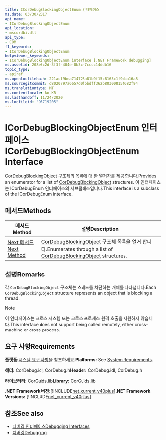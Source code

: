 ```yaml
---
title: ICorDebugBlockingObjectEnum 인터페이스
ms.date: 03/30/2017
api_name:
- ICorDebugBlockingObjectEnum
api_location:
- mscordbi.dll
api_type:
- COM
f1_keywords:
- ICorDebugBlockingObjectEnum
helpviewer_keywords:
- ICorDebugBlockingObjectEnum interface [.NET Framework debugging]
ms.assetid: 208e5c2d-3f3f-404e-8b3c-7cccc14ddb16
topic_type:
- apiref
ms.openlocfilehash: 221acf9bea714728a81b9f15c8165c1f9eba16a8
ms.sourcegitcommit: d8020797a6657d0fbbdff362b80300815f682f94
ms.translationtype: MT
ms.contentlocale: ko-KR
ms.lasthandoff: 11/24/2020
ms.locfileid: "95719205"
---
```

# <a name="icordebugblockingobjectenum-interface"></a><span data-ttu-id="c1768-102">ICorDebugBlockingObjectEnum 인터페이스</span><span class="sxs-lookup"><span data-stu-id="c1768-102">ICorDebugBlockingObjectEnum Interface</span></span>

<span data-ttu-id="c1768-103">[CorDebugBlockingObject](cordebugblockingobject-structure.md) 구조체의 목록에 대 한 열거자를 제공 합니다.</span><span class="sxs-lookup"><span data-stu-id="c1768-103">Provides an enumerator for a list of [CorDebugBlockingObject](cordebugblockingobject-structure.md) structures.</span></span> <span data-ttu-id="c1768-104">이 인터페이스는 ICorDebugEnum 인터페이스의 서브클래스입니다.</span><span class="sxs-lookup"><span data-stu-id="c1768-104">This interface is a subclass of the ICorDebugEnum interface.</span></span>  
  
## <a name="methods"></a><span data-ttu-id="c1768-105">메서드</span><span class="sxs-lookup"><span data-stu-id="c1768-105">Methods</span></span>  
  
|<span data-ttu-id="c1768-106">메서드</span><span class="sxs-lookup"><span data-stu-id="c1768-106">Method</span></span>|<span data-ttu-id="c1768-107">설명</span><span class="sxs-lookup"><span data-stu-id="c1768-107">Description</span></span>|  
|------------|-----------------|  
|[<span data-ttu-id="c1768-108">Next 메서드</span><span class="sxs-lookup"><span data-stu-id="c1768-108">Next Method</span></span>](icordebugblockingobjectenum-next-method.md)|<span data-ttu-id="c1768-109">[CorDebugBlockingObject](cordebugblockingobject-structure.md) 구조체 목록을 열거 합니다.</span><span class="sxs-lookup"><span data-stu-id="c1768-109">Enumerates through a list of [CorDebugBlockingObject](cordebugblockingobject-structure.md) structures.</span></span>|  
  
## <a name="remarks"></a><span data-ttu-id="c1768-110">설명</span><span class="sxs-lookup"><span data-stu-id="c1768-110">Remarks</span></span>  

 <span data-ttu-id="c1768-111">각 `CorDebugBlockingObject` 구조체는 스레드를 차단하는 개체를 나타냅니다.</span><span class="sxs-lookup"><span data-stu-id="c1768-111">Each `CorDebugBlockingObject` structure represents an object that is blocking a thread.</span></span>  
  
> [!NOTE]
> <span data-ttu-id="c1768-112">이 인터페이스는 크로스 시스템 또는 크로스 프로세스 원격 호출을 지원하지 않습니다.</span><span class="sxs-lookup"><span data-stu-id="c1768-112">This interface does not support being called remotely, either cross-machine or cross-process.</span></span>  
  
## <a name="requirements"></a><span data-ttu-id="c1768-113">요구 사항</span><span class="sxs-lookup"><span data-stu-id="c1768-113">Requirements</span></span>  

 <span data-ttu-id="c1768-114">**플랫폼:**[시스템 요구 사항](../../get-started/system-requirements.md)을 참조하세요.</span><span class="sxs-lookup"><span data-stu-id="c1768-114">**Platforms:** See [System Requirements](../../get-started/system-requirements.md).</span></span>  
  
 <span data-ttu-id="c1768-115">**헤더:** CorDebug.idl, CorDebug.h</span><span class="sxs-lookup"><span data-stu-id="c1768-115">**Header:** CorDebug.idl, CorDebug.h</span></span>  
  
 <span data-ttu-id="c1768-116">**라이브러리:** CorGuids.lib</span><span class="sxs-lookup"><span data-stu-id="c1768-116">**Library:** CorGuids.lib</span></span>  
  
 <span data-ttu-id="c1768-117">**.NET Framework 버전:**[!INCLUDE[net_current_v40plus](../../../../includes/net-current-v40plus-md.md)]</span><span class="sxs-lookup"><span data-stu-id="c1768-117">**.NET Framework Versions:** [!INCLUDE[net_current_v40plus](../../../../includes/net-current-v40plus-md.md)]</span></span>  
  
## <a name="see-also"></a><span data-ttu-id="c1768-118">참조</span><span class="sxs-lookup"><span data-stu-id="c1768-118">See also</span></span>

- [<span data-ttu-id="c1768-119">디버깅 인터페이스</span><span class="sxs-lookup"><span data-stu-id="c1768-119">Debugging Interfaces</span></span>](debugging-interfaces.md)
- [<span data-ttu-id="c1768-120">디버깅</span><span class="sxs-lookup"><span data-stu-id="c1768-120">Debugging</span></span>](index.md)
